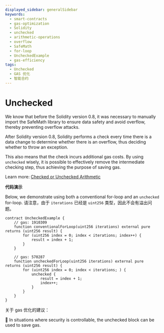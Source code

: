 ```yaml
---
displayed_sidebar: generalSidebar
keywords:
  - smart-contracts
  - gas-optimization
  - Solidity
  - unchecked
  - arithmetic-operations
  - overflow
  - SafeMath
  - for-loop
  - UncheckedExample
  - gas-efficiency
tags:
  - Unchecked
  - GAS 优化
  - 智能合约
---
```


# Unchecked

We know that before the Solidity version 0.8, it was necessary to manually import the SafeMath library to ensure data safety and avoid overflow, thereby preventing overflow attacks.

After Solidity version 0.8, Solidity performs a check every time there is a data change to determine whether there is an overflow, thus deciding whether to throw an exception.

This also means that the check incurs additional gas costs. By using `unchecked` wisely, it is possible to effectively remove the intermediate checking step, thus achieving the purpose of saving gas.

Learn more: [Checked or Unchecked Arithmetic](https://docs.soliditylang.org/en/v0.8.25/control-structures.html#checked-or-unchecked-arithmetic)

**代码演示**

Below, we demonstrate using both a conventional for-loop and an `unchecked` for-loop. 请注意，由于 `iterations` 已经是 `uint256` 类型，因此不会有溢出问题。

```solidity
contract UncheckedExample {
    // gas: 1910309 
    function conventionalForLoop(uint256 iterations) external pure returns (uint256 result) {
        for (uint256 index = 0; index < iterations; index++) {
            result = index + 1;
        }
    }

    // gas: 570287 
    function uncheckedForLoop(uint256 iterations) external pure returns (uint256 result) {
        for (uint256 index = 0; index < iterations; ) {
            unchecked {
                result = index + 1;
                index++;
            }
        }
    }
}
```

关于 gas 优化的建议：

🌟 In situations where security is controllable, the unchecked block can be used to save gas.
